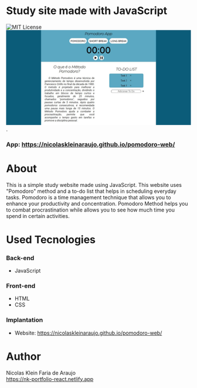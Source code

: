 # Study site made with JavaScript
 ![MIT License](https://img.shields.io/badge/license-MIT-blue)<br>
 <img src="./assets/home-screen.jpg" alt="Print Index Page" width="700">.
 ### App: https://nicolaskleinaraujo.github.io/pomodoro-web/

# About
 This is a simple study website made using JavaScript.
 This website uses "Pomodoro" method and a to-do list that helps in scheduling everyday tasks.
 Pomodoro is a time management technique that allows you to enhance your productivity and concentration.
 Pomodoro Method helps you to combat procrastination while allows you  to see how much time you spend in certain activities.

# Used Tecnologies
 ### Back-end
 - JavaScript

 ### Front-end
 - HTML
 - CSS

 ### Implantation
 - Website: https://nicolaskleinaraujo.github.io/pomodoro-web/

# Author
 Nicolas Klein Faria de Araujo <br>
 https://nk-portfolio-react.netlify.app
